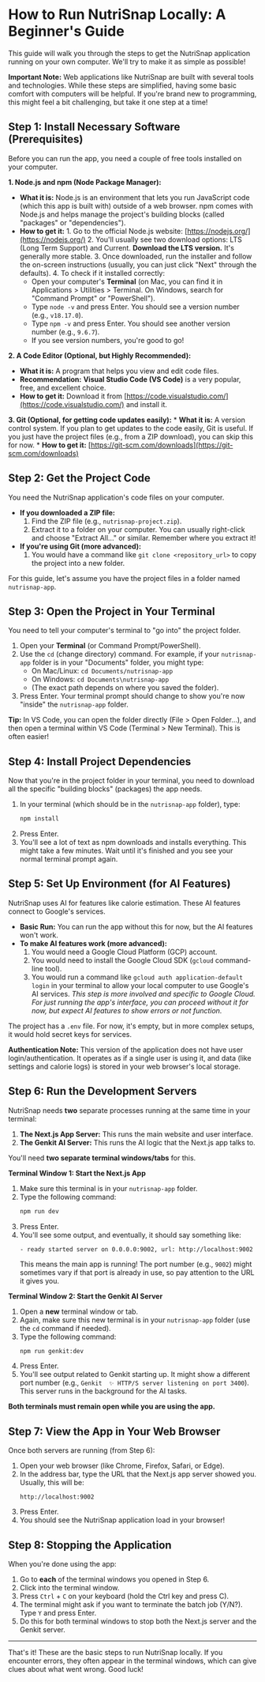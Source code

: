 
# How to Run NutriSnap Locally: A Beginner's Guide

This guide will walk you through the steps to get the NutriSnap application running on your own computer. We'll try to make it as simple as possible!

**Important Note:** Web applications like NutriSnap are built with several tools and technologies. While these steps are simplified, having some basic comfort with computers will be helpful. If you're brand new to programming, this might feel a bit challenging, but take it one step at a time!

## Step 1: Install Necessary Software (Prerequisites)

Before you can run the app, you need a couple of free tools installed on your computer.

**1. Node.js and npm (Node Package Manager):**
   *   **What it is:** Node.js is an environment that lets you run JavaScript code (which this app is built with) outside of a web browser. npm comes with Node.js and helps manage the project's building blocks (called "packages" or "dependencies").
   *   **How to get it:**
      1.  Go to the official Node.js website: [https://nodejs.org/](https://nodejs.org/)
      2.  You'll usually see two download options: LTS (Long Term Support) and Current. **Download the LTS version.** It's generally more stable.
      3.  Once downloaded, run the installer and follow the on-screen instructions (usually, you can just click "Next" through the defaults).
      4.  To check if it installed correctly:
          *   Open your computer's **Terminal** (on Mac, you can find it in Applications > Utilities > Terminal. On Windows, search for "Command Prompt" or "PowerShell").
          *   Type `node -v` and press Enter. You should see a version number (e.g., `v18.17.0`).
          *   Type `npm -v` and press Enter. You should see another version number (e.g., `9.6.7`).
          *   If you see version numbers, you're good to go!

**2. A Code Editor (Optional, but Highly Recommended):**
   *   **What it is:** A program that helps you view and edit code files.
   *   **Recommendation:** **Visual Studio Code (VS Code)** is a very popular, free, and excellent choice.
   *   **How to get it:** Download it from [https://code.visualstudio.com/](https://code.visualstudio.com/) and install it.

**3. Git (Optional, for getting code updates easily):**
    *   **What it is:** A version control system. If you plan to get updates to the code easily, Git is useful. If you just have the project files (e.g., from a ZIP download), you can skip this for now.
    *   **How to get it:** [https://git-scm.com/downloads](https://git-scm.com/downloads)

## Step 2: Get the Project Code

You need the NutriSnap application's code files on your computer.

*   **If you downloaded a ZIP file:**
    1.  Find the ZIP file (e.g., `nutrisnap-project.zip`).
    2.  Extract it to a folder on your computer. You can usually right-click and choose "Extract All..." or similar. Remember where you extract it!
*   **If you're using Git (more advanced):**
    1.  You would have a command like `git clone <repository_url>` to copy the project into a new folder.

For this guide, let's assume you have the project files in a folder named `nutrisnap-app`.

## Step 3: Open the Project in Your Terminal

You need to tell your computer's terminal to "go into" the project folder.

1.  Open your **Terminal** (or Command Prompt/PowerShell).
2.  Use the `cd` (change directory) command. For example, if your `nutrisnap-app` folder is in your "Documents" folder, you might type:
    *   On Mac/Linux: `cd Documents/nutrisnap-app`
    *   On Windows: `cd Documents\nutrisnap-app`
    *   (The exact path depends on where you saved the folder).
3.  Press Enter. Your terminal prompt should change to show you're now "inside" the `nutrisnap-app` folder.

**Tip:** In VS Code, you can open the folder directly (File > Open Folder...), and then open a terminal within VS Code (Terminal > New Terminal). This is often easier!

## Step 4: Install Project Dependencies

Now that you're in the project folder in your terminal, you need to download all the specific "building blocks" (packages) the app needs.

1.  In your terminal (which should be in the `nutrisnap-app` folder), type:
    ```bash
    npm install
    ```
2.  Press Enter.
3.  You'll see a lot of text as npm downloads and installs everything. This might take a few minutes. Wait until it's finished and you see your normal terminal prompt again.

## Step 5: Set Up Environment (for AI Features)

NutriSnap uses AI for features like calorie estimation. These AI features connect to Google's services.
*   **Basic Run:** You can run the app without this for now, but the AI features won't work.
*   **To make AI features work (more advanced):**
    1.  You would need a Google Cloud Platform (GCP) account.
    2.  You would need to install the Google Cloud SDK (`gcloud` command-line tool).
    3.  You would run a command like `gcloud auth application-default login` in your terminal to allow your local computer to use Google's AI services.
    *This step is more involved and specific to Google Cloud. For just running the app's interface, you can proceed without it for now, but expect AI features to show errors or not function.*

The project has a `.env` file. For now, it's empty, but in more complex setups, it would hold secret keys for services.

**Authentication Note:** This version of the application does not have user login/authentication. It operates as if a single user is using it, and data (like settings and calorie logs) is stored in your web browser's local storage.

## Step 6: Run the Development Servers

NutriSnap needs **two** separate processes running at the same time in your terminal:
1.  **The Next.js App Server:** This runs the main website and user interface.
2.  **The Genkit AI Server:** This runs the AI logic that the Next.js app talks to.

You'll need **two separate terminal windows/tabs** for this.

**Terminal Window 1: Start the Next.js App**
1.  Make sure this terminal is in your `nutrisnap-app` folder.
2.  Type the following command:
    ```bash
    npm run dev
    ```
3.  Press Enter.
4.  You'll see some output, and eventually, it should say something like:
    ```
    - ready started server on 0.0.0.0:9002, url: http://localhost:9002
    ```
    This means the main app is running! The port number (e.g., `9002`) might sometimes vary if that port is already in use, so pay attention to the URL it gives you.

**Terminal Window 2: Start the Genkit AI Server**
1.  Open a **new** terminal window or tab.
2.  Again, make sure this new terminal is in your `nutrisnap-app` folder (use the `cd` command if needed).
3.  Type the following command:
    ```bash
    npm run genkit:dev
    ```
4.  Press Enter.
5.  You'll see output related to Genkit starting up. It might show a different port number (e.g., `Genkit  ✨ HTTP/S server listening on port 3400`). This server runs in the background for the AI tasks.

**Both terminals must remain open while you are using the app.**

## Step 7: View the App in Your Web Browser

Once both servers are running (from Step 6):
1.  Open your web browser (like Chrome, Firefox, Safari, or Edge).
2.  In the address bar, type the URL that the Next.js app server showed you. Usually, this will be:
    ```
    http://localhost:9002
    ```
3.  Press Enter.
4.  You should see the NutriSnap application load in your browser!

## Step 8: Stopping the Application

When you're done using the app:
1.  Go to **each** of the terminal windows you opened in Step 6.
2.  Click into the terminal window.
3.  Press `Ctrl` + `C` on your keyboard (hold the Ctrl key and press C).
4.  The terminal might ask if you want to terminate the batch job (Y/N?). Type `Y` and press Enter.
5.  Do this for both terminal windows to stop both the Next.js server and the Genkit server.

---

That's it! These are the basic steps to run NutriSnap locally. If you encounter errors, they often appear in the terminal windows, which can give clues about what went wrong. Good luck!
